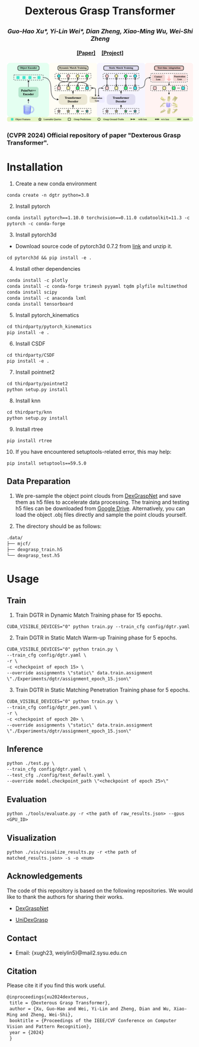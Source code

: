 # <p align="center">Dexterous Grasp Transformer</p>

### <p align="center">*Guo-Hao Xu\*, Yi-Lin Wei\*, Dian Zheng, Xiao-Ming Wu, Wei-Shi Zheng*</p>

#### <p align="center">[[Paper]](https://arxiv.org/abs/2404.18135) &nbsp;&nbsp;&nbsp; [[Project]](https://isee-laboratory.github.io/dgtr/) </p>

![-](assets/Overview.png)
### (CVPR 2024) Official repository of paper "Dexterous Grasp Transformer".


# Installation
1. Create a new conda environment
```shell
conda create -n dgtr python=3.8
```
2. Install pytorch
```shell
conda install pytorch==1.10.0 torchvision==0.11.0 cudatoolkit=11.3 -c pytorch -c conda-forge
```
3. Install pytorch3d
- Download source code of pytorch3d 0.7.2 from [link](https://github.com/facebookresearch/pytorch3d/releases/tag/v0.7.2) and unzip it. 
```
cd pytorch3d && pip install -e .
```
4. Install other dependencies
```shell
conda install -c plotly 
conda install -c conda-forge trimesh pyyaml tqdm plyfile multimethod
conda install scipy
conda install -c anaconda lxml
conda install tensorboard
```

5. Install pytorch_kinematics
```shell
cd thirdparty/pytorch_kinematics
pip install -e .
```

6. Install CSDF
```shell
cd thirdparty/CSDF
pip install -e .
```

7. Install pointnet2
```shell
cd thirdparty/pointnet2
python setup.py install
```

8. Install knn
```shell
cd thirdparty/knn
python setup.py install
```

9. Install rtree
```shell
pip install rtree
```

10. If you have encountered setuptools-related error, this may help:
```shell
pip install setuptools==59.5.0
```
## Data Preparation
1. We pre-sample the object point clouds from [DexGraspNet](https://github.com/PKU-EPIC/DexGraspNet) and save them as h5 files to accelerate data processing. The training and testing h5 files can be downloaded from [Google Drive](https://drive.google.com/drive/folders/1RNtPrmE5TmfBmFzbtWYz261mEd7LZ0xT?usp=drive_link). Alternatively, you can load the object .obj files directly and sample the point clouds yourself.

2. The directory should be as follows:
```
.data/             
├── mjcf/         
├── dexgrasp_train.h5   
└── dexgrasp_test.h5   
```


# Usage
## Train
1. Train DGTR in Dynamic Match Training phase for 15 epochs.
```
CUDA_VISIBLE_DEVICES="0" python train.py --train_cfg config/dgtr.yaml
```
2. Train DGTR in Static Match Warm-up Training phase for 5 epochs.
```
CUDA_VISIBLE_DEVICES="0" python train.py \
--train_cfg config/dgtr.yaml \
-r \
-c <checkpoint of epoch 15> \
--override assignments \"static\" data.train.assignment \"./Experiments/dgtr/assignment_epoch_15.json\"
```
3. Train DGTR in Static Matching Penetration Training phase for 5 epochs.
```
CUDA_VISIBLE_DEVICES="0" python train.py \
--train_cfg config/dgtr_pen.yaml \
-r \
-c <checkpoint of epoch 20> \
--override assignments \"static\" data.train.assignment \"./Experiments/dgtr/assignment_epoch_15.json\"
```

## Inference
```
python ./test.py \
--train_cfg config/dgtr.yaml \
--test_cfg ./config/test_default.yaml \
--override model.checkpoint_path \"<checkpoint of epoch 25>\"
```

## Evaluation
```
python ./tools/evaluate.py -r <the path of raw_results.json> --gpus <GPU_ID>
```

## Visualization
```
python ./vis/visualize_results.py -r <the path of matched_results.json> -s -o <num>
```


## Acknowledgements

The code of this repository is based on the following repositories. We would like to thank the authors for sharing their works.

- [DexGraspNet](https://github.com/PKU-EPIC/DexGraspNet)

- [UniDexGrasp](https://github.com/PKU-EPIC/UniDexGrasp)



## Contact
- Email: {xugh23, weiylin5}@mail2.sysu.edu.cn 

## Citation
Please cite it if you find this work useful.
```
@inproceedings{xu2024dexterous,
 title = {Dexterous Grasp Transformer},
 author = {Xu, Guo-Hao and Wei, Yi-Lin and Zheng, Dian and Wu, Xiao-Ming and Zheng, Wei-Shi},
 booktitle = {Proceedings of the IEEE/CVF Conference on Computer Vision and Pattern Recognition},
 year = {2024}
 }
```